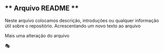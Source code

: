## ** Arquivo README **
Neste arquivo colocamos descrição, introduções ou qualquer informação útil sobre o repositório.
Acrescentando um novo texto ao arquivo 

Mais uma alteração do arquivo


🎭